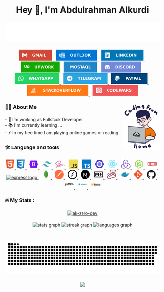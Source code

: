 <h1 align="center">Hey 👋, I'm Abdulrahman Alkurdi</h1>

###
<div align="center">
  <img
      src="./images/title/fullstack-developer.svg"
      alt="Typing SVG"
  />
</div>

###

<div align="center">
  <a href="mailto:AK-ZeRo@outlook.com"
    ><img src="./images/profile/gmail.svg" height="35" alt="gmail logo" />
  </a>
 <img width="5" />
  <a href="mailto:AK-ZeRo@outlook.com"
    ><img
      src="./images/profile/outlook.svg"
      height="35"
      alt="microsoft-outlook logo"
    />
  </a>
 <img width="5" />
  <a
    href="https://www.linkedin.com/in/ak-zero/"
    target="_blank"
    rel="noopener noreferrer"
    ><img src="./images/profile/linkedin.svg" height="35" alt="linkedin logo" />
  </a>
 <img width="5" />
  <a
    href="https://www.upwork.com/freelancers/~01b43b0a08fe7e1b4d"
    target="_blank"
    rel="noopener noreferrer"
    ><img src="./images/profile/upwork.svg" height="35" alt="linkedin logo" />
  </a>
 <img width="5" />
  <a
    href="https://mostaql.com/u/AkZeRo"
    target="_blank"
    rel="noopener noreferrer"
    ><img src="./images/profile/mostaql.svg" height="35" alt="linkedin logo" />
  </a>
 <img width="5" />
  <a
    href="https://discordapp.com/users/akzero"
    target="_blank"
    rel="noopener noreferrer"
    ><img src="./images/profile/discord.svg" height="35" alt="discord logo"
  /></a>
 <img width="5" />
  <a
    href="https://wa.me/+201224620279"
    target="_blank"
    rel="noopener noreferrer"
    ><img src="./images/profile/whatsapp.svg" height="35" alt="whatsapp logo" />
  </a>
 <img width="5" />
  <a href="https://t.me/AkZeRo_Dev" target="_blank" rel="noopener noreferrer"
    ><img src="./images/profile/telegram.svg" height="35" alt="telegram logo" />
  </a>
 <img width="5" />
  <a href="http://paypal.me/akzero0" target="_blank" rel="noopener noreferrer"
    ><img src="./images/profile/paypal.svg" height="35" alt="paypal logo" />
  </a>
 <img width="5" />
  <a
    href="https://stackoverflow.com/users/21896174/abdulrahman-alkurdi?tab=profile"
    target="_blank"
    rel="noopener noreferrer"
    ><img
      src="./images/profile/stack-overflow.svg"
      height="35"
      alt="stackoverflow logo"
    />
  </a>
 <img width="5" />
  <a
    href="https://www.codewars.com/users/Ak-ZeRo"
    target="_blank"
    rel="noopener noreferrer"
    ><img
      src="./images/profile/code-wars.svg"
      height="35"
      alt="codewars logo"
    />
  </a>
</div>

###

<img align="right" height="150" src="./images/coding/Coding-From-Home.gif" />

###

<h3 align="left">👩‍💻 About Me</h3>

###

<p align="left">
  - 🔭 I’m working as Fullstack Developer <br />- 📚 I'm currently learning
  ...<br />- ⚡ In my free time I am playing online games or reading
</p>

###

<h3 align="left">🛠 Language and tools</h3>

###

<div align="center">
  <a href="https://www.w3.org/html/" target="_blank" rel="noreferrer">
    <img
      src="./images/languages&tools/html5-original.svg"
      height="30"
      alt="html5 logo"
    />
  </a>

  
  <a href="https://www.w3schools.com/css/" target="_blank" rel="noreferrer">
    <img
      src="./images/languages&tools/css3-original.svg"
      height="30"
      alt="css3 logo"
    />
  </a>

   <img width="5" />
  <a href="https://getbootstrap.com" target="_blank" rel="noreferrer">
    <img
      src="./images/languages&tools/bootstrap-original.svg"
      height="30"
      alt="bootstrap logo"
    />
  </a>

   <img width="5" />
  <a href="https://tailwindcss.com/" target="_blank" rel="noreferrer">
    <img
      src="./images/languages&tools/tailwindcss-icon.svg"
      height="30"
      alt="tailwindcss logo"
    />
  </a>

   <img width="5" />
  <a href="https://sass-lang.com" target="_blank" rel="noreferrer">
    <img
      src="./images/languages&tools/sass-original.svg"
      height="30"
      alt="sass logo"
    />
  </a>

   <img width="5" />
  <a
    href="https://developer.mozilla.org/en-US/docs/Web/JavaScript"
    target="_blank"
    rel="noreferrer"
  >
    <img
      src="./images/languages&tools/javascript-original.svg"
      height="30"
      alt="javascript logo"
    />
  </a>

   <img width="5" />
  <a href="https://www.typescriptlang.org/" target="_blank" rel="noreferrer">
    <img
      src="./images/languages&tools/typescript-original.svg"
      height="30"
      alt="typescript logo"
    />
  </a>

   <img width="5" />
  <a href="https://eslint.org/" target="_blank" rel="noreferrer">
    <img
      src="./images/languages&tools/eslint-original.svg"
      height="30"
      alt="eslint logo"
    />
  </a>

   <img width="5" />
  <a href="https://reactjs.org/" target="_blank" rel="noreferrer">
    <img
      src="./images/languages&tools/react-original.svg"
      height="30"
      alt="react logo"
    />
  </a>

   <img width="5" />
  <a href="https://redux.js.org" target="_blank" rel="noreferrer">
    <img
      src="./images/languages&tools/redux-original.svg"
      height="30"
      alt="redux logo"
    />
  </a>

   <img width="5" />
  <a href="https://nodejs.org" target="_blank" rel="noreferrer">
    <img
      src="./images/languages&tools/nodejs-original.svg"
      height="30"
      1
      alt="nodejs logo"
    />
  </a>

   <img width="5" />
  <a href="https://www.npmjs.com/" target="_blank" rel="noreferrer">
    <img
      src="./images/languages&tools/npm-original-wordmark.svg"
      height="30"
      alt="npm logo"
    />
  </a>

   <img width="5" />
  <a href="https://expressjs.com/" target="_blank" rel="noreferrer">
    <img
      src="https://cdn.jsdelivr.net/gh/devicons/devicon/icons/express/express-original.svg"
      height="30"
      alt="express logo"
    />
  </a>

   <img width="5" />
  <a href="https://www.mongodb.com/" target="_blank" rel="noreferrer">
    <img
      src="./images/languages&tools/mongodb-original.svg"
      height="30"
      alt="mongodb logo"
    />
  </a>

   <img width="5" />
  <a href="https://postman.com" target="_blank" rel="noreferrer">
    <img
      src="./images/languages&tools/getpostman-icon.svg"
      height="30"
      alt="postman logo"
    />
  </a>

   <img width="5" />
  <a href="https://socket.io/" target="_blank" rel="noreferrer">
    <img
      src="./images/languages&tools/socketio-original.svg"
      height="30"
      alt="socketio logo"
    />
  </a>

   <img width="5" />
  <a href="https://nextjs.org/" target="_blank" rel="noreferrer">
    <img
      src="./images/languages&tools/nextjs-original.svg"
      height="30"
      alt="nextjs logo"
    />
  </a>

   <img width="5" />
  <a href="https://www.markdownguide.org/" target="_blank" rel="noreferrer">
    <img
      src="./images/languages&tools/markdown-original.svg"
      height="30"
      alt="markdown logo"
    />
  </a>

   <img width="5" />
  <a href="https://jestjs.io" target="_blank" rel="noreferrer">
    <img
      src="./images/languages&tools/jest-plain.svg"
      height="30"
      alt="jest logo"
    />
  </a>

   <img width="5" />
  <a href="https://www.docker.com/" target="_blank" rel="noreferrer">
    <img
      src="./images/languages&tools/docker-original.svg"
      height="30"
      alt="docker logo"
    />
  </a>

   <img width="5" />
  <a href="https://git-scm.com/" target="_blank" rel="noreferrer">
    <img
      src="./images/languages&tools/git-original.svg"
      height="30"
      alt="git logo"
    />
  </a>

   <img width="5" />
  <a href="https://github.com/" target="_blank" rel="noreferrer">
    <img
      src="./images/languages&tools/github-original.svg"
      height="30"
      alt="github logo"
    />
  </a>

   <img width="5" />
  <a href="https://babeljs.io/" target="_blank" rel="noreferrer">
    <img
      src="./images/languages&tools/babeljs-icon.svg"
      height="30"
      alt="babel logo"
    />
  </a>

   <img width="5" />
  <a href="https://webpack.js.org" target="_blank" rel="noreferrer">
    <img
      src="./images/languages&tools/webpack-original-wordmark.svg"
      height="30"
      alt="webpack logo"
    />
  </a>

   <img width="5" />
  <a href="https://aws.amazon.com" target="_blank" rel="noreferrer">
    <img
      src="./images/languages&tools/amazonwebservices-original-wordmark.svg"
      height="30"
      alt="aws logo"
    />
  </a>
</div>

###

<h3 align="left">🔥 My Stats :</h3>

###

<p align="center">
  <a href="https://github.com/ryo-ma/github-profile-trophy"
    ><img
      src="https://github-profile-trophy.vercel.app/?username=ak-zero-dev&theme=dracula"
      alt="ak-zero-dev"
  /></a>
</p>

###

<div align="center">
  <img
    src="https://github-readme-stats.vercel.app/api?username=Ak-ZeRo-Dev&hide_title=false&show_icons=true&disable_animations=false&theme=dracula&locale=en&hide_border=false"
    height="150"
    alt="stats graph"
  />
  <img
    src="https://streak-stats.demolab.com?user=Ak-ZeRo-Dev&locale=en&mode=daily&theme=dracula&hide_border=false&border_radius=5"
    height="150"
    alt="streak graph"
  />
  <img
    src="https://github-readme-stats.vercel.app/api/top-langs?username=Ak-ZeRo-Dev&locale=en&hide_title=false&layout=compact&card_width=320&langs_count=5&theme=dracula&hide_border=false"
    height="150"
    alt="languages graph"
  />
</div>

###

<br clear="both" />

<div align="center">
  <img
    src="https://github.com/Ak-ZeRo-Dev/Ak-ZeRo-Dev/blob/output/github-contribution-grid-snake-dark.svg"
    alt="Snake animation"
  />
</div>

###

<div align="center">
  <img src="https://profile-counter.glitch.me/Ak-ZeRo-Dev/count.svg?" />
</div>

###
